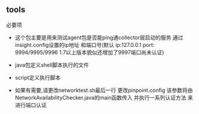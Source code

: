 ## tools

必要项
 
 - 这个包主要是用来测试agent包是否能ping通collector层启动的服务 通过insight.config设置的ip地址 和端口号(默认 ip:127.0.0.1 port: 9994/9995/9996 1.7以上版本貌似还增加了9997端口尚未认证)
 
 - java包定义shell脚本执行的文件
 
 - script定义执行脚本
 
 - 如果有需要,请更改networktest.sh最后一行 更改pinpoint.config 该参数将由NetworkAvailabilityChecker.java的main函数传入 并执行一系列认证方法 来进行端口认证
